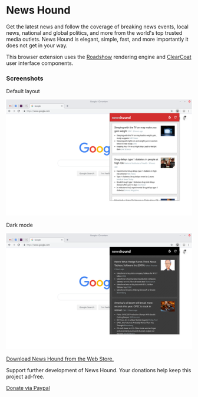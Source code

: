 # News Hound

Get the latest news and follow the coverage of breaking news events, local news, national and global politics, and more from the world's top trusted media outlets. News Hound is elegant, simple, fast, and more importantly it does not get in your way.

This browser extension uses the [Roadshow](https://github.com/bcosca/roadshow) rendering engine and [ClearCoat](https://github.com/bcosca/clearcoat) user interface components.

### Screenshots

Default layout

![Light mode](pub/img/screenshot-0.png)

Dark mode

![Dark mode](pub/img/screenshot-1.png)

[Download News Hound from the Web Store.](https://chrome.google.com/webstore/detail/news-hound/oldaaikodjfajkjopadhhbkbmlgejdpb)

Support further development of News Hound. Your donations help keep this project ad-free.

[Donate via Paypal](https://www.paypal.com/cgi-bin/webscr?cmd=_s-xclick&hosted_button_id=3VSK6CKUYZRBL&source=url)
